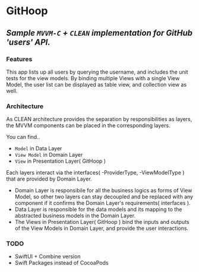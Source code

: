 # GitHoop
## _Sample `MVVM-C` + `CLEAN` implementation for GitHub 'users' API._

### Features

This app lists up all users by querying the username, and includes the unit tests for the view models.
By binding multiple Views with a single View Model, the user list can be displayed as table view, and collection view as well.

### Architecture

As CLEAN architecture provides the separation by responsibilities as layers, the MVVM components can be placed in the corresponding layers.

You can find..
- `Model` in Data Layer
- `View Model` in Domain Layer
- `View` in Presentation Layer( GitHoop )

Each layers interact via the interfaces( -ProviderType, -ViewModelType ) that are provided by Domain Layer. 

- Domain Layer is responsibile for all the business logics as forms of View Model, so other two layers can stay decoupled and be replaced with any component if it confirms the Domain Layer's requirements( interfaces ). 
- Data Layer is responsible for the data models and its mapping to the abstracted business models in the Domain Layer.
- The Views in Presentation Layer( GitHoop ) bind the inputs and outputs of the View Models in Domain Layer, and provide the user interactions. 

### TODO
- SwiftUI + Combine version
- Swift Packages instead of CocoaPods
